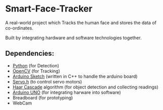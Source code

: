 # Smart-Face-Tracker

A real-world project which Tracks the human face and stores the data of co-ordinates.

Built by integrating hardware and software technologies together.

## Dependencies:

- [Python](https://www.python.org/doc/essays/blurb/) (for Detection)
- [OpenCV](https://opencv.org/about/) (for Tracking)
- [Arduino Sketch](https://docs.arduino.cc/learn/programming/sketches) (written in C++ to handle the arduino board)
- [Servo.h](https://www.arduino.cc/reference/en/libraries/servo/) (to control servo motors)
- [Haar Cascade](https://docs.opencv.org/3.4/db/d28/tutorial_cascade_classifier.html) algorithm (for object detection and collecting readings)
- [Arduino UNO](https://docs.arduino.cc/hardware/uno-rev3) (for integrating harware into software)
- Breadboard (for prototyping)
- WebCam
